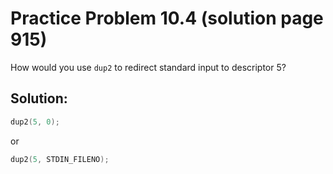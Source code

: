 # Practice Problem 10.4 (solution page 915)
How would you use `dup2` to redirect standard input to descriptor 5?

## Solution:
```c
dup2(5, 0);
```
or 

```c
dup2(5, STDIN_FILENO);
```